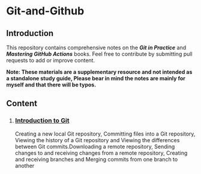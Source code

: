 # Git-and-Github
## Introduction
This repository contains comprehensive notes on the **_Git in Practice_** and _**Mastering GitHub Actions**_ books. Feel free to contribute by submitting pull requests to add or improve content.

**Note: These materials are a supplementary resource and not intended as a standalone study guide, Please bear in mind the notes are mainly for myself and that there will be typos.**

## Content
1. ### [Introduction to Git](./IntroductionToGit.md)
   Creating a new local Git repository, Committing files into a Git repository, Viewing the history of a Git repository and Viewing the differences between Git commits.Downloading a remote repository, Sending changes to and receiving changes from a remote repository, Creating and receiving branches and Merging commits from one branch to another
   